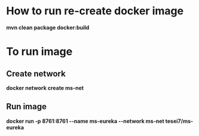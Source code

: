# How to run re-create docker image

**mvn clean package docker:build**

# To run image

## Create network

**docker network create ms-net**

## Run image

**docker run
  -p 8761:8761
  --name ms-eureka
  --network ms-net
  tesei7/ms-eureka**